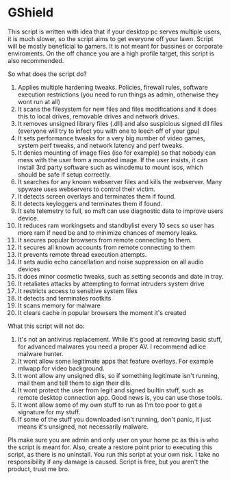 # GShield

This script is written with idea that if your desktop pc serves multiple users, it is much slower, so the script aims to get everyone off your lawn.
Script will be mostly beneficial to gamers. It is not meant for bussines or corporate enviroments.
On the off chance you are a high profile target, this script is also recommended.

So what does the script do?

1. Applies multiple hardening tweaks. Policies, firewall rules, software execution restrictions (you need to run things as admin, otherwise they wont run at all)
2. It scans the filesystem for new files and files modifications and it does this to local drives, removable drives and network drives.
3. It removes unsigned library files (.dll) and also suspicious signed dll files (everyone will try to infect you with one to leech off of your gpu)
4. It sets performance tweaks for a very big number of video games, system perf tweaks, and network latency and perf tweaks.
5. It denies mounting of image files (iso for example) so that nobody can mess with the user from a mounted image. If the user insists, it can install 3rd party software such as wincdemu to mount isos, which should be safe if setup correctly.
6. It searches for any known webserver files and kills the webserver. Many spyware uses webservers to control their victim.
7. It detects screen overlays and terminates them if found.
8. It detects keyloggers and terminates them if found.
9. It sets telemetry to full, so msft can use diagnostic data to improve users device.
10. It reduces ram workingsets and standbylist every 10 secs so user has more ram if need be and to minimize chances of memory leaks.
11. It secures popular browsers from remote connecting to them.
12. It secures all known accounts from remote connecting to them
13. It prevents remote thread execution attempts.
14. It sets audio echo cancellation and noise suppression on all audio devices
15. It does minor cosmetic tweaks, such as setting seconds and date in tray.
16. It retaliates attacks by attempting to format intruders system drive
17. It restricts access to sensitive system files
18. It detects and terminates rootkits
19. It scans memory for malware
20. It clears cache in popular browsers the moment it's created

What this script will not do:

1. It's not an antivirus replacement. While it's good at removing basic stuff, for advanced malwares you need a proper AV. I recommend adlice malware hunter.
2. It wont allow some legitimate apps that feature overlays. For example mlwapp for video background.
3. It wont allow any unsigned dlls, so if something legitimate isn't running, mail them and tell them to sign their dlls.
4. It wont protect the user from legit and signed builtin stuff, such as remote desktop connection app. Good news is, you can use those tools.
5. It wont allow some of my own stuff to run as I'm too poor to get a signature for my stuff.
6. If some of the stuff you downloaded isn't running, don't panic, it just means it's unsigned, not necessarily malware.

Pls make sure you are admin and only user on your home pc as this is who the script is meant for. 
Also, create a restore point prior to executing this script, as there is no uninstall.
You run this script at your own risk. I take no responsibility if any damage is caused.
Script is free, but you aren't the product, trust me bro.
